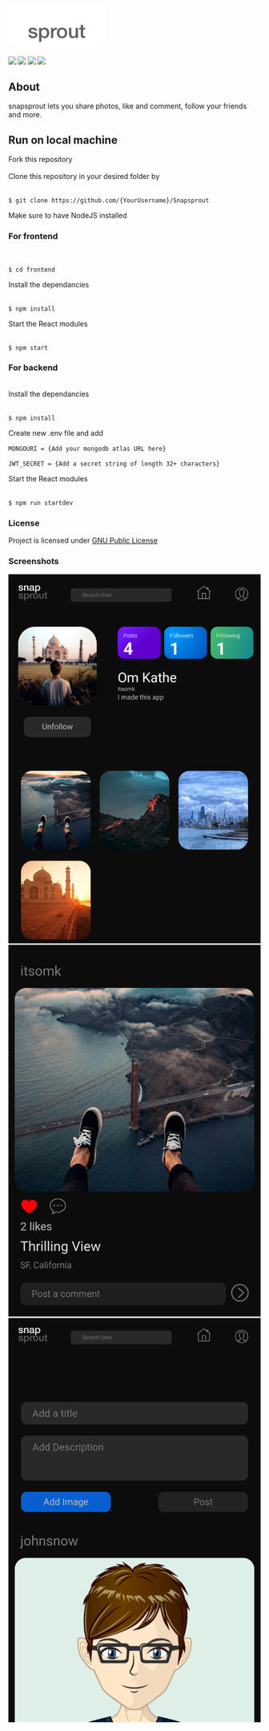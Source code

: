 <p align = "left">
<img height="80px" align = "center" src = "client\src\resources\icons\logodouble.svg"/>
</p>

<div align = "left">
    <h4 align = "left"> <a href="https://github.com/itsomkathe/Snapsprout/commits/master"><img src="https://img.shields.io/github/last-commit/itsomkathe/Snapsprout.svg?style=plastic&color=green"/></a> <a href="https://github.com/itsomkathe/Snapsprout/commits/master"><img src="https://img.shields.io/github/commit-activity/y/itsomkathe/Snapsprout.svg?style=plastic"/></a> <a href="https://www.gnu.org/licenses/gpl-3.0.en.html"><img src="https://img.shields.io/badge/License-GNU-blue.svg?style=plastic&color=blue"/></a> <a href="https://github.com/itsomkathe/Snapsprout/"><img src="https://img.shields.io/badge/PRs-welcome-brightgreen.svg?style=plastic"/></a>
    </h4>
<div>

<h2 align = "left"> About </h2>
<p align = "left">snapsprout lets you share photos, like and comment, follow your friends and more.</p>
<h2 align = "left">Run on local machine</h2>
<div align = "left">
Fork this repository
<br/><br/>
Clone this repository in your desired folder by 
<br/><br/>
<pre><code>$ git clone https://github.com/{YourUsername}/Snapsprout</code></pre>
Make sure to have NodeJS installed
	
<h3>For frontend</h3>
<br/>
<pre><code>$ cd frontend</code></pre>
Install the dependancies
<br/><br/>
<pre><code>$ npm install</code></pre>
Start the React modules
<br/><br/>
<pre><code>$ npm start</code></pre>
</div>

<h3>For backend</h3>
<br/>
Install the dependancies
<br/><br/>
<pre><code>$ npm install</code></pre>
Create new .env file and add
<pre><code>MONGOURI = {Add your mongodb atlas URL here}</code></pre>
<pre><code>JWT_SECRET = {Add a secret string of length 32+ characters}</code></pre>
Start the React modules
<br/><br/>
<pre><code>$ npm run startdev</code></pre>
</div>
<h3>License</h3>
<p>Project is licensed under <a href = "https://www.gnu.org/licenses/gpl-3.0.en.html" target = "_blank">GNU Public License</a></p>
<div align = "left">
    <h3>Screenshots</h3>
    <img src = "./public/Screenshots/1.png"/>
    <img src = "./public/Screenshots/2.png"/>
    <img src = "./public/Screenshots/3.png"/>
<div/>

